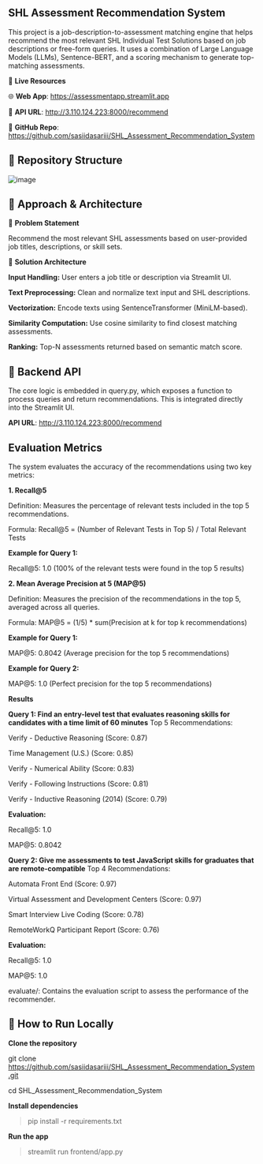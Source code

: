 ## SHL Assessment Recommendation System

This project is a job-description-to-assessment matching engine that helps recommend the most relevant SHL Individual Test Solutions based on job descriptions or free-form queries. It uses a combination of Large Language Models (LLMs), Sentence-BERT, and a scoring mechanism to generate top-matching assessments.

🔗 **Live Resources**

🌐 **Web App**: https://assessmentapp.streamlit.app

🔌 **API URL**: http://3.110.124.223:8000/recommend

📂 **GitHub Repo**: https://github.com/sasiidasariii/SHL_Assessment_Recommendation_System


## 📁 Repository Structure

![image](https://github.com/user-attachments/assets/78ad5eb1-d62b-4f69-a3aa-c50bd565d0d6)



## 🧠 Approach & Architecture

📌 **Problem Statement**

Recommend the most relevant SHL assessments based on user-provided job titles, descriptions, or skill sets.

🔧 **Solution Architecture**

**Input Handling:** User enters a job title or description via Streamlit UI.

**Text Preprocessing:** Clean and normalize text input and SHL descriptions.

**Vectorization:** Encode texts using SentenceTransformer (MiniLM-based).

**Similarity Computation:** Use cosine similarity to find closest matching assessments.

**Ranking:** Top-N assessments returned based on semantic match score.

## 🔄 Backend API

The core logic is embedded in query.py, which exposes a function to process queries and return recommendations. This is integrated directly into the Streamlit UI.

**API URL**: http://3.110.124.223:8000/recommend


## Evaluation Metrics

The system evaluates the accuracy of the recommendations using two key metrics:

**1. Recall@5**

   Definition: Measures the percentage of relevant tests included in the top 5 recommendations.
   
   Formula: Recall@5 = (Number of Relevant Tests in Top 5) / Total Relevant Tests

**Example for Query 1:**

   Recall@5: 1.0 (100% of the relevant tests were found in the top 5 results)

**2. Mean Average Precision at 5 (MAP@5)**
   
   Definition: Measures the precision of the recommendations in the top 5, averaged across all queries.
   
   Formula: MAP@5 = (1/5) * sum(Precision at k for top k recommendations)

**Example for Query 1:**

   MAP@5: 0.8042 (Average precision for the top 5 recommendations)

**Example for Query 2:**

   MAP@5: 1.0 (Perfect precision for the top 5 recommendations)

**Results**

**Query 1: Find an entry-level test that evaluates reasoning skills for candidates with a time limit of 60 minutes**
Top 5 Recommendations:

   Verify - Deductive Reasoning (Score: 0.87)
   
   Time Management (U.S.) (Score: 0.85)
   
   Verify - Numerical Ability (Score: 0.83)
   
   Verify - Following Instructions (Score: 0.81)
   
   Verify - Inductive Reasoning (2014) (Score: 0.79)

**Evaluation:**

   Recall@5: 1.0
   
   MAP@5: 0.8042

**Query 2: Give me assessments to test JavaScript skills for graduates that are remote-compatible**
Top 4 Recommendations:
   
   Automata Front End (Score: 0.97)
   
   Virtual Assessment and Development Centers (Score: 0.97)
   
   Smart Interview Live Coding (Score: 0.78)
   
   RemoteWorkQ Participant Report (Score: 0.76)

**Evaluation:**

   Recall@5: 1.0
   
   MAP@5: 1.0
   
   evaluate/: Contains the evaluation script to assess the performance of the recommender.


## 🚀 How to Run Locally

**Clone the repository**

   git clone https://github.com/sasiidasariii/SHL_Assessment_Recommendation_System.git
   
   cd SHL_Assessment_Recommendation_System

**Install dependencies**

   > pip install -r requirements.txt

**Run the app**

   >streamlit run frontend/app.py




